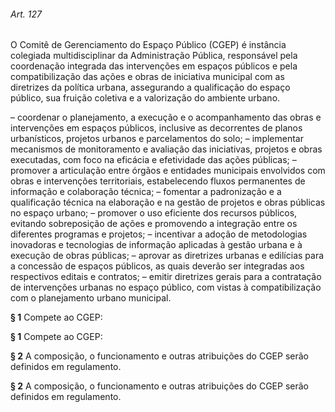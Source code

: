 
###### Art. 127
O Comitê de Gerenciamento do Espaço Público (CGEP) é instância colegiada multidisciplinar da Administração Pública, responsável pela coordenação integrada das intervenções em espaços públicos e pela compatibilização das ações e obras de iniciativa municipal com as diretrizes da política urbana, assegurando a qualificação do espaço público, sua fruição coletiva e a valorização do ambiente urbano.

– coordenar o planejamento, a execução e o acompanhamento das obras e intervenções em espaços públicos, inclusive as decorrentes de planos urbanísticos, projetos urbanos e parcelamentos do solo;
– implementar mecanismos de monitoramento e avaliação das iniciativas, projetos e obras executadas, com foco na eficácia e efetividade das ações públicas;
– promover a articulação entre órgãos e entidades municipais envolvidos com obras e intervenções territoriais, estabelecendo fluxos permanentes de informação e colaboração técnica;
– fomentar a padronização e a qualificação técnica na elaboração e na gestão de projetos e obras públicas no espaço urbano;
– promover o uso eficiente dos recursos públicos, evitando sobreposição de ações e promovendo a integração entre os diferentes programas e projetos;
– incentivar a adoção de metodologias inovadoras e tecnologias de informação aplicadas à gestão urbana e à execução de obras públicas;
– aprovar as diretrizes urbanas e edilícias para a concessão de espaços públicos, as quais deverão ser integradas aos respectivos editais e contratos;
– emitir diretrizes gerais para a contratação de intervenções urbanas no espaço público, com vistas à compatibilização com o planejamento urbano municipal.

**§ 1** Compete ao CGEP:

**§ 1** Compete ao CGEP:

**§ 2** A composição, o funcionamento e outras atribuições do CGEP serão definidos em regulamento.

**§ 2** A composição, o funcionamento e outras atribuições do CGEP serão definidos em regulamento.
